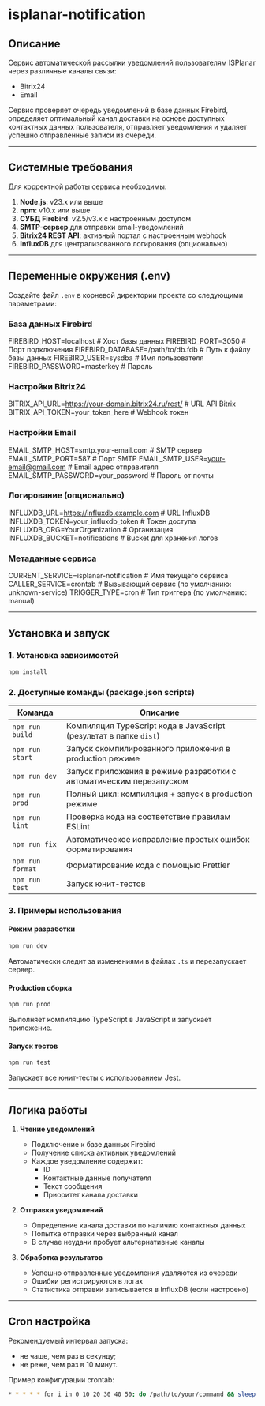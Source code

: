 # isplanar-notification

## Описание

Сервис автоматической рассылки уведомлений пользователям ISPlanar через различные каналы связи:

- Bitrix24
- Email

Сервис проверяет очередь уведомлений в базе данных Firebird, определяет оптимальный канал доставки на основе доступных контактных данных пользователя, отправляет уведомления и удаляет успешно отправленные записи из очереди.

---

## Системные требования

Для корректной работы сервиса необходимы:

1. **Node.js**: v23.x или выше
2. **npm**: v10.x или выше
3. **СУБД Firebird**: v2.5/v3.x с настроенным доступом
4. **SMTP-сервер** для отправки email-уведомлений
5. **Bitrix24 REST API**: активный портал с настроенным webhook
6. **InfluxDB** для централизованного логирования (опционально)

---

## Переменные окружения (.env)

Создайте файл `.env` в корневой директории проекта со следующими параметрами:

### База данных Firebird

FIREBIRD_HOST=localhost # Хост базы данных
FIREBIRD_PORT=3050 # Порт подключения
FIREBIRD_DATABASE=/path/to/db.fdb # Путь к файлу базы данных
FIREBIRD_USER=sysdba # Имя пользователя
FIREBIRD_PASSWORD=masterkey # Пароль

### Настройки Bitrix24

BITRIX_API_URL=https://your-domain.bitrix24.ru/rest/ # URL API Bitrix
BITRIX_API_TOKEN=your_token_here # Webhook токен

### Настройки Email

EMAIL_SMTP_HOST=smtp.your-email.com # SMTP сервер
EMAIL_SMTP_PORT=587 # Порт SMTP
EMAIL_SMTP_USER=your-email@gmail.com # Email адрес отправителя
EMAIL_SMTP_PASSWORD=your_password # Пароль от почты

### Логирование (опционально)

INFLUXDB_URL=https://influxdb.example.com # URL InfluxDB
INFLUXDB_TOKEN=your_influxdb_token # Токен доступа
INFLUXDB_ORG=YourOrganization # Организация
INFLUXDB_BUCKET=notifications # Bucket для хранения логов

### Метаданные сервиса

CURRENT_SERVICE=isplanar-notification # Имя текущего сервиса
CALLER_SERVICE=crontab # Вызывающий сервис (по умолчанию: unknown-service)
TRIGGER_TYPE=cron # Тип триггера (по умолчанию: manual)

---

## Установка и запуск

### 1. Установка зависимостей

```bash
npm install
```

### 2. Доступные команды (package.json scripts)

| Команда          | Описание                                                            |
| ---------------- | ------------------------------------------------------------------- |
| `npm run build`  | Компиляция TypeScript кода в JavaScript (результат в папке `dist`)  |
| `npm run start`  | Запуск скомпилированного приложения в production режиме             |
| `npm run dev`    | Запуск приложения в режиме разработки с автоматическим перезапуском |
| `npm run prod`   | Полный цикл: компиляция + запуск в production режиме                |
| `npm run lint`   | Проверка кода на соответствие правилам ESLint                       |
| `npm run fix`    | Автоматическое исправление простых ошибок форматирования            |
| `npm run format` | Форматирование кода с помощью Prettier                              |
| `npm run test`   | Запуск юнит-тестов                                                  |

### 3. Примеры использования

#### Режим разработки

```bash
npm run dev
```

Автоматически следит за изменениями в файлах `.ts` и перезапускает сервер.

#### Production сборка

```bash
npm run prod
```

Выполняет компиляцию TypeScript в JavaScript и запускает приложение.

#### Запуск тестов

```bash
npm run test
```

Запускает все юнит-тесты с использованием Jest.

---

## Логика работы

1. **Чтение уведомлений**

   - Подключение к базе данных Firebird
   - Получение списка активных уведомлений
   - Каждое уведомление содержит:
     - ID
     - Контактные данные получателя
     - Текст сообщения
     - Приоритет канала доставки

2. **Отправка уведомлений**

   - Определение канала доставки по наличию контактных данных
   - Попытка отправки через выбранный канал
   - В случае неудачи пробует альтернативные каналы

3. **Обработка результатов**
   - Успешно отправленные уведомления удаляются из очереди
   - Ошибки регистрируются в логах
   - Статистика отправки записывается в InfluxDB (если настроено)

---

## Cron настройка

Рекомендуемый интервал запуска:

- не чаще, чем раз в секунду;
- не реже, чем раз в 10 минут.

Пример конфигурации crontab:

```bash
* * * * * for i in 0 10 20 30 40 50; do /path/to/your/command && sleep 10; done
```
